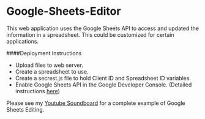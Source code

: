 # Google-Sheets-Editor

This web application uses the Google Sheets API to access and updated the information in a spreadsheet. This could be customized for certain applications.

####Deployment Instructions
- Upload files to web server.
- Create a spreadsheet to use.
- Create a secrest.js file to hold Client ID and Spreadsheet ID variables.
- Enable Google Sheets API in the Google Developer Console. (Detailed instructions [here](https://developers.google.com/sheets/quickstart/js))

Please see my [Youtube Soundboard](https://github.com/Marek-Fewtrell/Youtube-Soundboard) for a complete example of Google Sheets Editing.
